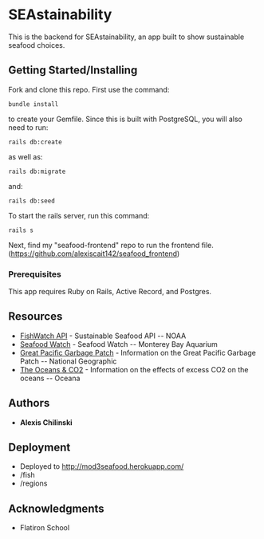 
# SEAstainability

This is the backend for SEAstainability, an app built to show sustainable seafood choices.

## Getting Started/Installing

Fork and clone this repo. First use the command:

```
bundle install
```
to create your Gemfile. Since this is built with PostgreSQL, you will also need to run:

```
rails db:create
```
as well as:

```
rails db:migrate
```
and:
```
rails db:seed
```

To start the rails server, run this command:
```
rails s
```

Next, find my "seafood-frontend" repo to run the frontend file. (https://github.com/alexiscait142/seafood_frontend)

### Prerequisites

This app requires Ruby on Rails, Active Record, and Postgres.

## Resources

* [FishWatch API](https://www.fishwatch.gov/developers) - Sustainable Seafood API -- NOAA
* [Seafood Watch](https://www.seafoodwatch.org/) - Seafood Watch -- Monterey Bay Aquarium
* [Great Pacific Garbage Patch](https://www.nationalgeographic.org/encyclopedia/great-pacific-garbage-patch/) - Information on the Great Pacific Garbage Patch -- National Geographic
* [The Oceans & CO2](https://usa.oceana.org/carbon-emissions-are-killing-oceans) - Information on the effects of excess CO2 on the oceans -- Oceana

## Authors

* **Alexis Chilinski**

## Deployment

* Deployed to http://mod3seafood.herokuapp.com/
* /fish
* /regions

## Acknowledgments

* Flatiron School

